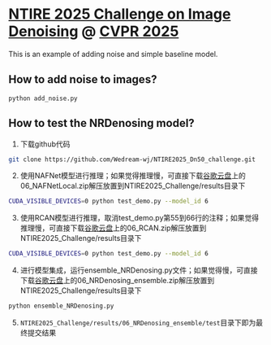 # [NTIRE 2025 Challenge on Image Denoising](https://cvlai.net/ntire/2025/) @ [CVPR 2025](https://cvpr.thecvf.com/)

This is an example of adding noise and simple baseline model.

## How to add noise to images?
`
python add_noise.py
`

## How to test the NRDenosing model?

1. 下载github代码

```bash
git clone https://github.com/Wedream-wj/NTIRE2025_Dn50_challenge.git
```

2. 使用NAFNet模型进行推理；如果觉得推理慢，可直接下载[谷歌云盘](https://drive.google.com/drive/folders/1-uL5N8Ff0CINCq8Lhxjx5WQUZyfuOEz2?usp=sharing)上的06_NAFNetLocal.zip解压放置到NTIRE2025_Challenge/results目录下

```bash
CUDA_VISIBLE_DEVICES=0 python test_demo.py --model_id 6
```

3. 使用RCAN模型进行推理，取消test_demo.py第55到66行的注释；如果觉得推理慢，可直接下载[谷歌云盘](https://drive.google.com/drive/folders/1-uL5N8Ff0CINCq8Lhxjx5WQUZyfuOEz2?usp=sharing)上的06_RCAN.zip解压放置到NTIRE2025_Challenge/results目录下

```bash
CUDA_VISIBLE_DEVICES=0 python test_demo.py --model_id 6
```

4. 进行模型集成，运行ensemble_NRDenosing.py文件；如果觉得慢，可直接下载[谷歌云盘](https://drive.google.com/drive/folders/1-uL5N8Ff0CINCq8Lhxjx5WQUZyfuOEz2?usp=sharing)上的06_NRDenosing_ensemble.zip解压放置到NTIRE2025_Challenge/results目录下

```bash
python ensemble_NRDenosing.py
```

5. `NTIRE2025_Challenge/results/06_NRDenosing_ensemble/test`目录下即为最终提交结果
